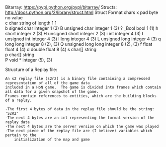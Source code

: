 Bitarray: https://pypi.python.org/pypi/bitarray/
Structs: http://docs.python.org/2/library/struct.html
Struct Format chars
		x	pad byte	no value	 	 
		c	char	string of length 1	1	 
		b	signed char	integer	1	(3)
		B	unsigned char	integer	1	(3)
		?	_Bool	bool	1	(1)
		h	short	integer	2	(3)
		H	unsigned short	integer	2	(3)
		i	int	integer	4	(3)
		I	unsigned int	integer	4	(3)
		l	long	integer	4	(3)
		L	unsigned long	integer	4	(3)
		q	long long	integer	8	(2), (3)
		Q	unsigned long long	integer	8	(2), (3)
		f	float	float	4	(4)
		d	double	float	8	(4)
		s	char[]	string	 	 
		p	char[]	string	 	 
		P	void *	integer	 	(5), (3)

Structure of a Replay file:

	An s2 replay file (s2r2) is a binary file containing a compressed representation of all of the game data
	included in a HoN game.  The game is divided into frames which contain all data for a given snapshot of the game.
	Frames contain references to entities, which are the building blocks of a replay.

	-The first 4 bytes of data in the replay file should be the string: 'S2R2'
	-The next 4 bytes are an int representing the format version of the replay data
	-The next 4 bytes are the server version on which the game was played
	-The next piece of the replay file are (I believe) variables which pertain to the
		initialization of the map and game
